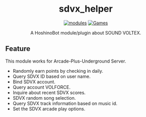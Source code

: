<div align="center">

# sdvx_helper

[![modules](https://img.shields.io/badge/HoshinoBot-module-blue)](#)
[![Games](https://img.shields.io/badge/SOUND-VOLTEX-purple)](#)

A HoshinoBot module/plugin about SOUND VOLTEX.

</div>

## Feature  
This module works for Arcade-Plus-Underground Server.
* Randomly earn points by checking in daily.
* Query SDVX ID based on user name.
* Bind SDVX account.
* Query account VOLFORCE.
* Inquire about recent SDVX scores.
* SDVX random song selection.
* Query SDVX track information based on music id.
* Set the SDVX arcade play options.